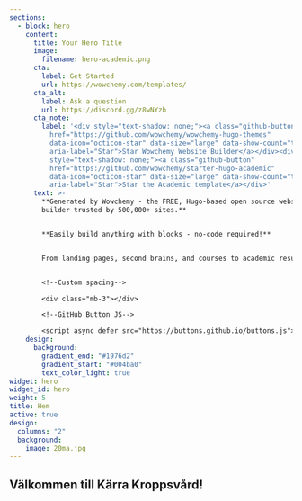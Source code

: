 ```yaml
---
sections:
  - block: hero
    content:
      title: Your Hero Title
      image:
        filename: hero-academic.png
      cta:
        label: Get Started
        url: https://wowchemy.com/templates/
      cta_alt:
        label: Ask a question
        url: https://discord.gg/z8wNYzb
      cta_note:
        label: '<div style="text-shadow: none;"><a class="github-button"
          href="https://github.com/wowchemy/wowchemy-hugo-themes"
          data-icon="octicon-star" data-size="large" data-show-count="true"
          aria-label="Star">Star Wowchemy Website Builder</a></div><div
          style="text-shadow: none;"><a class="github-button"
          href="https://github.com/wowchemy/starter-hugo-academic"
          data-icon="octicon-star" data-size="large" data-show-count="true"
          aria-label="Star">Star the Academic template</a></div>'
      text: >-
        **Generated by Wowchemy - the FREE, Hugo-based open source website
        builder trusted by 500,000+ sites.**


        **Easily build anything with blocks - no-code required!**


        From landing pages, second brains, and courses to academic resumés, conferences, and tech blogs.


        <!--Custom spacing-->

        <div class="mb-3"></div>

        <!--GitHub Button JS-->

        <script async defer src="https://buttons.github.io/buttons.js"></script>        
    design:
      background:
        gradient_end: "#1976d2"
        gradient_start: "#004ba0"
        text_color_light: true
widget: hero
widget_id: hero
weight: 5
title: Hem
active: true
design:
  columns: "2"
  background:
    image: 20ma.jpg
---
```

## Välkommen till Kärra Kroppsvård!